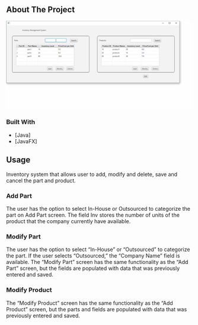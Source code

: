 <!-- ABOUT THE PROJECT -->
## About The Project

<img src="https://github.com/Kijimu7/JavaFXApplication/blob/master/Inventory.gif" alt="Inventory system" onclick="window.open('anotherpage.html', '_blank');" />


### Built With


* [Java]
* [JavaFX]


<!-- USAGE EXAMPLES -->
## Usage

Inventory system that allows user to add, modify and delete, save and cancel the part and product. 

### Add Part
The user has the option to select In-House or Outsourced to categorize the part on Add Part screen. The field Inv stores the number of units of the product that the company currently have available. 


### Modify Part
The user has the option to select “In-House” or “Outsourced” to categorize the part.  If the user selects “Outsourced,” the “Company Name” field is available.  The “Modify Part” screen has the same functionality as the “Add Part” screen, but the fields are populated with data that was previously entered and saved.  

### Modify Product
The “Modify Product” screen has the same functionality as the “Add Product” screen, but the parts and fields are populated with data that was previously entered and saved.  
